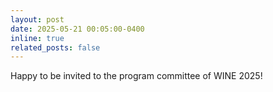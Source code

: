 ```yaml
---
layout: post
date: 2025-05-21 00:05:00-0400
inline: true
related_posts: false
---
```



Happy to be invited to the program committee of WINE 2025!